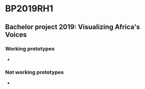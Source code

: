 # BP2019RH1 

## Bachelor project 2019: Visualizing Africa's Voices



### Working prototypes
- 

### Not working prototypes
-
